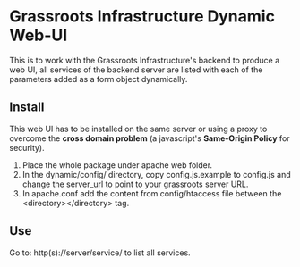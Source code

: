 # Grassroots Infrastructure Dynamic Web-UI

This is to work with the Grassroots Infrastructure's backend to produce a web UI, all services of the backend server are listed with each of the parameters added as a form object dynamically.


## Install

This web UI has to be installed on the same server or using a proxy to overcome the **cross domain problem** (a javascript's **Same-Origin Policy** for security).

1. Place the whole package under apache web folder.
2. In the dynamic/config/ directory, copy config.js.example to config.js and change the server_url to point to your grassroots server URL.
3. In apache.conf add the content from config/htaccess file between the \<directory\>\</directory\> tag.

## Use
Go to: http(s)://server/service/ to list all services.


